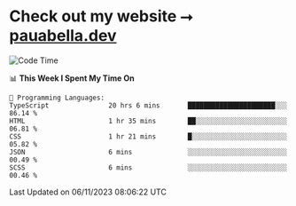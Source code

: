# Check out my website ⭢ [pauabella.dev](https://pauabella.dev)

<!--START_SECTION:waka-->
![Code Time](http://img.shields.io/badge/Code%20Time-2%2C638%20hrs%2039%20mins-blue)

📊 **This Week I Spent My Time On** 

```text
💬 Programming Languages: 
TypeScript               20 hrs 6 mins       ██████████████████████░░░   86.14 % 
HTML                     1 hr 35 mins        ██░░░░░░░░░░░░░░░░░░░░░░░   06.81 % 
CSS                      1 hr 21 mins        █░░░░░░░░░░░░░░░░░░░░░░░░   05.82 % 
JSON                     6 mins              ░░░░░░░░░░░░░░░░░░░░░░░░░   00.49 % 
SCSS                     6 mins              ░░░░░░░░░░░░░░░░░░░░░░░░░   00.46 % 
```


 Last Updated on 06/11/2023 08:06:22 UTC
<!--END_SECTION:waka-->
